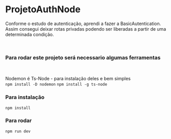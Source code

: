 # ProjetoAuthNode

<p>Conforme o estudo de autenticação, aprendi a fazer a BasicAutentication. Assim consegui deixar rotas privadas podendo ser liberadas a partir de uma 
determinada condição.</p><br/>
<h3>Para rodar este projeto será necessario algumas ferramentas</h3><br/>

Nodemon é Ts-Node - para instalação deles e bem simples <br/>
`npm install -D nodemon`
`npm install -g ts-node`

### Para instalação
`npm install`

### Para rodar
`npm run dev`
